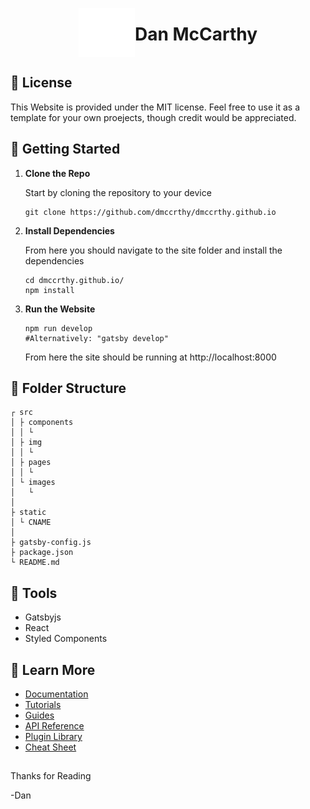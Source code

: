 
<div style="display: flex; align-items: flex-end; justify-content: center;">
    <img src="src/img/logo2.png" style="max-width: 90px" />
    <h1>
    Dan McCarthy
    </h1>
</div>

## 📝 License
This Website is provided under the MIT license. Feel free to use it as a template for your own proejects, though credit would be appreciated.

## 🏁 Getting Started

1.  **Clone the Repo**

    Start by cloning the repository to your device

    ```shell
    git clone https://github.com/dmccrthy/dmccrthy.github.io
    ```

2.  **Install Dependencies**

    From here you should navigate to the site folder and install the dependencies

    ```shell
    cd dmccrthy.github.io/
    npm install
    ```

3.  **Run the Website**

    ```shell
    npm run develop
    #Alternatively: "gatsby develop"
    ```

    From here the site should be running at http://localhost:8000

## 📁 Folder Structure
```
┌ src
│ ├ components
│ │ └  
│ ├ img
│ │ └   
│ ├ pages
│ │ └  
│ └ images
│   └  
│
├ static
│ └ CNAME
│
├ gatsby-config.js
├ package.json
└ README.md
```

## 🧰 Tools
-   Gatsbyjs
-   React
-   Styled Components

## 📖 Learn More
- [Documentation](https://www.gatsbyjs.com/docs/?utm_source=starter&utm_medium=readme&utm_campaign=minimal-starter)
- [Tutorials](https://www.gatsbyjs.com/docs/tutorial/?utm_source=starter&utm_medium=readme&utm_campaign=minimal-starter)
- [Guides](https://www.gatsbyjs.com/docs/how-to/?utm_source=starter&utm_medium=readme&utm_campaign=minimal-starter)
- [API Reference](https://www.gatsbyjs.com/docs/api-reference/?utm_source=starter&utm_medium=readme&utm_campaign=minimal-starter)
- [Plugin Library](https://www.gatsbyjs.com/plugins?utm_source=starter&utm_medium=readme&utm_campaign=minimal-starter)
- [Cheat Sheet](https://www.gatsbyjs.com/docs/cheat-sheet/?utm_source=starter&utm_medium=readme&utm_campaign=minimal-starter)

##
Thanks for Reading

-Dan